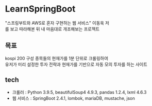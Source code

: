 # LearnSpringBoot

"스프링부트와 AWS로 혼자 구현하는 웹 서비스" 이동욱 저   
를 보고 따라해본 뒤 내 마음대로 개조해보는 프로젝트

## 목표
kospi 200 구성 종목들의 현재가를 1분 단위로 크롤링하여   
유저가 미리 설정한 투자 전략과 현재가를 기반으로 자동 모의 투자를 하는 사이트

## tech
* 크롤러 : Python 3.9.5, beautifulSoup4 4.9.3, pandas 1.2.4, lxml 4.6.3
* 웹 서비스 : SpringBoot 2.4.1, lombok, mariaDB, mustache, json
